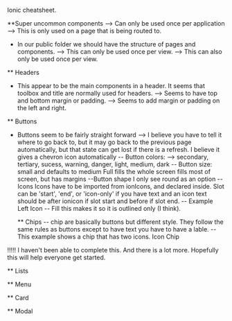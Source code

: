 Ionic cheatsheet.

\*\*Super uncommon components
<IonApp> --> Can only be used once per application
<IonPage> --> This is only used on a page that is being routed to.

- In our public folder we should have the structure of pages and components.
  <IonHeader> --> This can only be used once per view.
  <IonContent> --> This can also only be used once per view.

\*\* Headers

- This appear to be the main components in a header. It seems that toolbox and title are normally used for headers.
  <IonHeader>
  <IonToolBox> --> Seems to have top and bottom margin or padding.
  <IonTitle> --> Seems to add margin or padding on the left and right.

\*\* Buttons

- Buttons seem to be fairly straight forward
  <IonButton>
  <IonBackButton defaultHref="/"> --> I believe you have to tell it where to go back to, but it may go back to the previous page automatically, but that state can get lost if there is a refresh. I believe it gives a chevron icon automatically
  -- Button colors:
  <IonButton color='primary'> --> secondary, tertiary, sucess, warning, danger, light, medium, dark
  -- Button size:
  <IonButton size='large'> small and defaults to medium
  <IonButton expand='full'> Full fills the whole screen
  <IonButton expand='block'> fills most of screen, but has margins
  --Button shape
  <IonButton shape="round"> I only see round as an option
  -- Icons
  <IonIcon slot='start' icon={star}> Icons have to be imported from ionIcons, and declared inside. Slot can be 'start', 'end', or 'icon-only'
  if you have text and an icon text should be after ionicon if slot start and before if slot end.
  -- Example
  <IonButton>
  <IonIcon slot="start" icon={star} />
  Left Icon
  </IonButton>
  -- Fill
  <IonButton fill='outline'> this makes it so it is outlined only (I think).

  \*\* Chips
  -- chip are basically buttons but different style. They follow the same rules as buttons except to have text you have to have a lable.
  -- This example shows a chip that has two icons.
  <IonChip>
  <IonIcon icon={pin} color="primary" />
  <IonLabel>Icon Chip</IonLabel>
  <IonIcon icon={close} />
  </IonChip>

!!!!! I haven't been able to complete this. And there is a lot more. Hopefully this will help everyone get started.

\*\* Lists

\*\* Menu

\*\* Card

\*\* Modal
